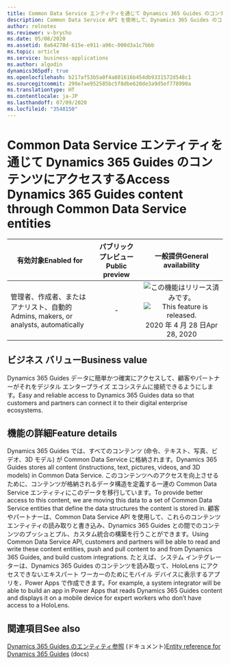 ```yaml
---
title: Common Data Service エンティティを通じて Dynamics 365 Guides のコンテンツにアクセスする
description: Common Data Service API を使用して、Dynamics 365 Guides のコンテンツ エンティティからデジタル エンタープライズ エコシステムに簡単かつ確実に接続できます。
author: relnotes
ms.reviewer: v-brycho
ms.date: 05/08/2020
ms.assetid: 8a64278d-615e-e911-a96c-000d3a1c7bbb
ms.topic: article
ms.service: business-applications
ms.author: algodin
dynamics365pdf: true
ms.openlocfilehash: b217af53b5a0f4a801616b454db9331572d548c1
ms.sourcegitcommit: 299e7ae952585bc5f8dbe620de3a9d5ef778990a
ms.translationtype: HT
ms.contentlocale: ja-JP
ms.lasthandoff: 07/09/2020
ms.locfileid: "3548150"
---
```

# <a name="access-dynamics-365-guides-content-through-common-data-service-entities"></a><span data-ttu-id="351fd-103">Common Data Service エンティティを通じて Dynamics 365 Guides のコンテンツにアクセスする</span><span class="sxs-lookup"><span data-stu-id="351fd-103">Access Dynamics 365 Guides content through Common Data Service entities</span></span>


| <span data-ttu-id="351fd-104">有効対象</span><span class="sxs-lookup"><span data-stu-id="351fd-104">Enabled for</span></span>    |  <span data-ttu-id="351fd-105">パブリック プレビュー</span><span class="sxs-lookup"><span data-stu-id="351fd-105">Public preview</span></span> | <span data-ttu-id="351fd-106">一般提供</span><span class="sxs-lookup"><span data-stu-id="351fd-106">General availability</span></span> | 
| ---------- | :----------: |:----------: |
|<span data-ttu-id="351fd-107">管理者、作成者、またはアナリスト、自動的</span><span class="sxs-lookup"><span data-stu-id="351fd-107">Admins, makers, or analysts, automatically</span></span>|-| <span data-ttu-id="351fd-108">![この機能はリリース済みです。](/dynamics365-release-plan/media/green-checkmark.png "この機能はリリース済みです。")</span><span class="sxs-lookup"><span data-stu-id="351fd-108">![This feature is released.](/dynamics365-release-plan/media/green-checkmark.png "This feature is released.")</span></span> <span data-ttu-id="351fd-109">2020 年 4 月 28 日</span><span class="sxs-lookup"><span data-stu-id="351fd-109">Apr 28, 2020</span></span>|


## <a name="business-value"></a><span data-ttu-id="351fd-110">ビジネス バリュー</span><span class="sxs-lookup"><span data-stu-id="351fd-110">Business value</span></span>
<!-- bv start -->
<span data-ttu-id="351fd-111">Dynamics 365 Guides データに簡単かつ確実にアクセスして、顧客やパートナーがそれをデジタル エンタープライズ エコシステムに接続できるようにします。</span><span class="sxs-lookup"><span data-stu-id="351fd-111">Easy and reliable access to Dynamics 365 Guides data so that customers and partners can connect it to their digital enterprise ecosystems.</span></span>
<!-- bv end -->



## <a name="feature-details"></a><span data-ttu-id="351fd-112">機能の詳細</span><span class="sxs-lookup"><span data-stu-id="351fd-112">Feature details</span></span>
<!--feature detail start -->
<span data-ttu-id="351fd-113">Dynamics 365 Guides では、すべてのコンテンツ (命令、テキスト、写真、ビデオ、3D モデル) が Common Data Service に格納されます。</span><span class="sxs-lookup"><span data-stu-id="351fd-113">Dynamics 365 Guides stores all content (instructions, text, pictures, videos, and 3D models) in Common Data Service.</span></span> <span data-ttu-id="351fd-114">このコンテンツへのアクセスを向上させるために、コンテンツが格納されるデータ構造を定義する一連の Common Data Service エンティティにこのデータを移行しています。</span><span class="sxs-lookup"><span data-stu-id="351fd-114">To provide better access to this content, we are moving this data to a set of Common Data Service entities that define the data structures the content is stored in.</span></span> <span data-ttu-id="351fd-115">顧客やパートナーは、Common Data Service API を使用して、これらのコンテンツ エンティティの読み取りと書き込み、Dynamics 365 Guides との間でのコンテンツのプッシュとプル、カスタム統合の構築を行うことができます。</span><span class="sxs-lookup"><span data-stu-id="351fd-115">Using Common Data Service API, customers and partners will be able to read and write these content entities, push and pull content to and from Dynamics 365 Guides, and build custom integrations.</span></span> <span data-ttu-id="351fd-116">たとえば、システム インテグレーターは、Dynamics 365 Guides のコンテンツを読み取って、HoloLens にアクセスできないエキスパート ワーカーのためにモバイル デバイスに表示するアプリを、Power Apps で作成できます。</span><span class="sxs-lookup"><span data-stu-id="351fd-116">For example, a system integrator will be able to build an app in Power Apps that reads Dynamics 365 Guides content and displays it on a mobile device for expert workers who don’t have access to a HoloLens.</span></span>
<!--feature detail end -->










## <a name="see-also"></a><span data-ttu-id="351fd-117">関連項目</span><span class="sxs-lookup"><span data-stu-id="351fd-117">See also</span></span>

<!--docs start-->
<span data-ttu-id="351fd-118">[Dynamics 365 Guides のエンティティ参照](https://docs.microsoft.com/dynamics365/mixed-reality/guides/developer-entity-reference) (ドキュメント)</span><span class="sxs-lookup"><span data-stu-id="351fd-118">[Entity reference for Dynamics 365 Guides](https://docs.microsoft.com/dynamics365/mixed-reality/guides/developer-entity-reference) (docs)</span></span>
<!--docs end-->
